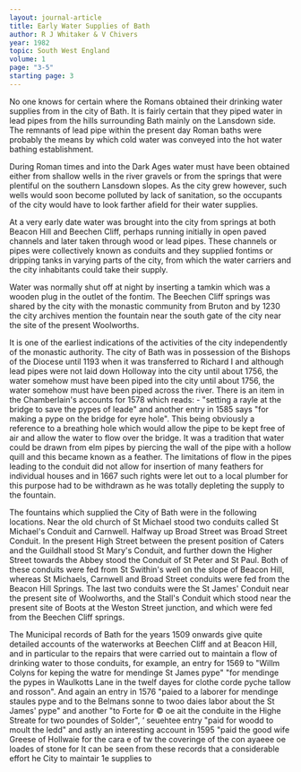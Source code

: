 ```yaml
---
layout: journal-article
title: Early Water Supplies of Bath
author: R J Whitaker & V Chivers
year: 1982
topic: South West England
volume: 1
page: "3-5"
starting page: 3
---
```

No one knows for certain where the Romans obtained their drinking water supplies from in the city of Bath. It is fairly certain that they piped water in lead pipes from the hills surrounding Bath mainly on the Lansdown side. The remnants of lead pipe within the present day Roman baths were probably the means by which cold water was conveyed into the hot water bathing establishment.

During Roman times and into the Dark Ages water must have been obtained either from shallow wells in the river gravels or from the springs that were plentiful on the southern Lansdown slopes. As the city grew however, such wells would soon become polluted by lack of sanitation, so the occupants of the city would have to look farther afield for their water supplies.

At a very early date water was brought into the city from springs at both Beacon Hill and Beechen Cliff, perhaps running initially in open paved channels and later taken through wood or lead pipes. These channels or pipes were collectively known as conduits and they supplied fontims or dripping tanks in varying parts of the city, from which the water carriers and the city inhabitants could take their supply.

Water was normally shut off at night by inserting a tamkin which was a wooden plug in the outlet of the fontim. The Beechen Cliff springs was shared by the city with the monastic community from Bruton and by 1230 the city archives mention the fountain near the south gate of the city near the site of the present Woolworths.

It is one of the earliest indications of the activities of the city independently of the monastic authority. The city of Bath was in possession of the Bishops of the Diocese until 1193 when it was transferred to Richard I and although lead pipes were not laid down Holloway into the city until about 1756, the water somehow must have been piped into the city until about 1756, the water somehow must have been piped across the river. There is an item in the Chamberlain's accounts for 1578 which reads: - "setting a rayle at the bridge to save the pypes of leade" and another entry in 1585 says "for making a pype on the bridge for eyre hole". This being obviously a reference to a breathing hole which would allow the pipe to be kept free of air and allow the water to flow over the bridge. It was a tradition that water could be drawn from elm pipes by piercing the wall of the pipe with a hollow quill and this became known as a feather. The limitations of flow in the pipes leading to the conduit did not allow for insertion of many feathers for individual houses and in 1667 such rights were let out to a local plumber for this purpose had to be withdrawn as he was totally depleting the supply to the fountain.

The fountains which supplied the City of Bath were in the following locations. Near the old church of St Michael stood two conduits called St Michael's Conduit and Carnwell. Halfway up Broad Street was Broad Street Conduit. In the present High Street between the present position of Caters and the Guildhall stood St Mary's Conduit, and further down the Higher Street towards the Abbey stood the Conduit of St Peter and St Paul. Both of these conduits were fed from St Swithin's well on the slope of Beacon Hill, whereas St Michaels, Carnwell and Broad Street conduits were fed from the Beacon Hill Springs. The last two conduits were the St James' Conduit near the present site of Woolworths, and the Stall's Conduit which stood near the present site of Boots at the Weston Street junction, and which were fed from the Beechen Cliff springs.

The Municipal records of Bath for the years 1509 onwards give quite detailed accounts of the waterworks at Beechen Cliff and at Beacon Hill, and in particular to the repairs that were carried out to maintain a flow of drinking water to those conduits, for example, an entry for 1569 to "Willm Colyns for keping the watre for mendinge St James pype" "for mendinge the pypes in Waulkotts
Lane in the twelf dayes for clothe corde pyche tallow and rosson". And again an entry in 1576 "paied to a laborer for mendinge staules pype and to the Belmans sonne to twoo daies
labor about the St James' pype" and another "to Forte for
© oe ait the conduite in the Highe Streate for two poundes of
Solder",
‘ seuehtee entry "paid for woodd to moult the ledd" and
astly an interesting account in 1595 "paid the good wife Greese
of Hollwaie for the cara e of tw the
coveringe of the con ayaeee oe loades of stone for
It can be seen from these records that a considerable effort
he City to maintair 1e supplies to